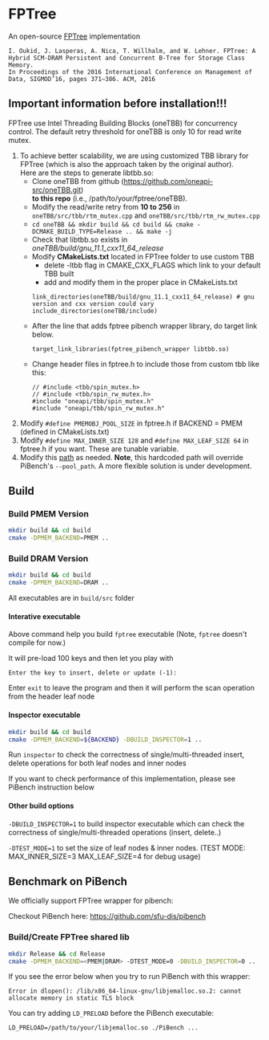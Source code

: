 # FPTree
An open-source [FPTree](https://wwwdb.inf.tu-dresden.de/misc/papers/2016/Oukid_FPTree.pdf) implementation

```
I. Oukid, J. Lasperas, A. Nica, T. Willhalm, and W. Lehner. FPTree: A Hybrid SCM-DRAM Persistent and Concurrent B-Tree for Storage Class Memory. 
In Proceedings of the 2016 International Conference on Management of Data, SIGMOD’16, pages 371–386. ACM, 2016
```


## Important information before installation!!!
FPTree use Intel Threading Building Blocks (oneTBB) for concurrency control. 
The default retry threshold for oneTBB is only 10 for read write mutex.  <br/>
1. To achieve better scalability, we are using customized TBB library for FPTree
(which is also the approach taken by the original author). <br/> Here are the steps to generate libtbb.so:<br/>
	* Clone oneTBB from github (https://github.com/oneapi-src/oneTBB.git)<br/> **to this repo** (i.e., /path/to/your/fptree/oneTBB).
	* Modify the read/write retry from **10 to 256** in `oneTBB/src/tbb/rtm_mutex.cpp` and `oneTBB/src/tbb/rtm_rw_mutex.cpp`<br/>
	* `cd oneTBB && mkdir build && cd build && cmake -DCMAKE_BUILD_TYPE=Release .. && make -j`<br/>
	* Check that libtbb.so exists in *oneTBB/build/gnu_11.1_cxx11_64_release*<br/>
    * Modify **CMakeLists.txt** located in FPTree folder to use custom TBB <br/>
       * delete -ltbb flag in CMAKE_CXX_FLAGS which link to your default TBB built <br/>
       * add and modify them in the proper place in CMakeLists.txt
       ```
       link_directories(oneTBB/build/gnu_11.1_cxx11_64_release) # gnu version and cxx version could vary
       include_directories(oneTBB/include)
       ```
	* After the line that adds fptree pibench wrapper library, do target link below.
       ```
       target_link_libraries(fptree_pibench_wrapper libtbb.so)
       ```
    * Change header files in fptree.h to include those from custom tbb like this: 
       ```
       // #include <tbb/spin_mutex.h>
       // #include <tbb/spin_rw_mutex.h>
       #include "oneapi/tbb/spin_mutex.h"
       #include "oneapi/tbb/spin_rw_mutex.h"
       ```
2. Modify `#define PMEMOBJ_POOL_SIZE` in fptree.h if BACKEND = PMEM (defined in CMakeLists.txt)<br/>
3. Modify `#define MAX_INNER_SIZE 128` and `#define MAX_LEAF_SIZE 64` in fptree.h if you want. These are tunable variable. 
4. Modify this [path](https://github.com/sfu-dis/fptree/blob/e26e166f2ae85eafa7f7b82f5872dc8df56e8658/fptree.cpp#L217) as needed. **Note**, this hardcoded path will override PiBench's `--pool_path`. A more flexible solution is under development.

## Build

### Build PMEM Version

```bash
mkdir build && cd build
cmake -DPMEM_BACKEND=PMEM ..
```

### Build DRAM Version

```bash
mkdir build && cd build
cmake -DPMEM_BACKEND=DRAM ..
```

All executables are in `build/src` folder

#### Interative executable
Above command help you build `fptree` executable (Note, `fptree` doesn't compile for now.)

It will pre-load 100 keys and then let you play with

```Enter the key to insert, delete or update (-1):```

Enter `exit` to leave the program and then it will perform the scan operation from the header leaf node

#### Inspector executable
```bash
mkdir build && cd build
cmake -DPMEM_BACKEND=${BACKEND} -DBUILD_INSPECTOR=1 ..
```

Run `inspector` to check the correctness of single/multi-threaded insert, delete operations for both leaf nodes and inner nodes 

If you want to check performance of this implementation, please see PiBench instruction below 

#### Other build options
`-DBUILD_INSPECTOR=1` to build inspector executable which can check the correctness of single/multi-threaded operations (insert, delete..)

`-DTEST_MODE=1` to set the size of leaf nodes & inner nodes. (TEST MODE: MAX_INNER_SIZE=3 MAX_LEAF_SIZE=4 for debug usage)

## Benchmark on PiBench

We officially support FPTree wrapper for pibench:

Checkout PiBench here: https://github.com/sfu-dis/pibench

### Build/Create FPTree shared lib

```bash
mkdir Release && cd Release
cmake -DPMEM_BACKEND=<PMEM|DRAM> -DTEST_MODE=0 -DBUILD_INSPECTOR=0 ..
```
If you see the error below when you try to run PiBench with this wrapper:
```
Error in dlopen(): /lib/x86_64-linux-gnu/libjemalloc.so.2: cannot allocate memory in static TLS block
```
You can try adding `LD_PRELOAD` before the PiBench executable:
```
LD_PRELOAD=/path/to/your/libjemalloc.so ./PiBench ...
```
